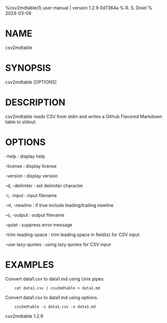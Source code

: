 %csv2mdtable(1) user manual | version 1.2.9 0d7364a
% R. S. Doiel
% 2024-03-06

# NAME

csv2mdtable

# SYNOPSIS

csv2mdtable [OPTIONS]

# DESCRIPTION

csv2mdtable reads CSV from stdin and writes a Github Flavored Markdown
table to stdout.

# OPTIONS

-help
: display help

-license
: display license

-version
: display version

-d, -delimiter
: set delimiter character

-i, -input
: input filename

-nl, -newline
: if true include leading/trailing newline

-o, -output
: output filename

-quiet
: suppress error message

-trim-leading-space
: trim leading space in field(s) for CSV input

-use-lazy-quotes
: using lazy quotes for CSV input


# EXAMPLES

Convert data1.csv to data1.md using Unix pipes.

~~~
    cat data1.csv | csv2mdtable > data1.md
~~~

Convert data1.csv to data1.md using options.

~~~
    csv2mdtable -i data1.csv -o data1.md
~~~

csv2mdtable 1.2.9


